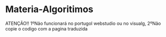 # Materia-Algoritimos
ATENÇÃO!!
1ºNão funcionará no portugol webstudio ou no visualg, 
 2ºNão copie o codigo com a pagina traduzida
